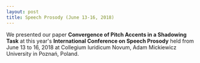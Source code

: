 ```yaml
---
layout: post
title: Speech Prosody (June 13-16, 2018)
---
```


We presented our paper <strong>Convergence of Pitch Accents in a Shadowing Task</strong> at this year's <strong>International Conference on Speech Prosody</strong> held from June 13 to 16, 2018 at Collegium Iuridicum Novum, Adam Mickiewicz University in Poznań, Poland.


